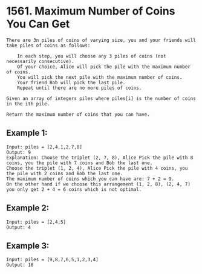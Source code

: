 # 1561. Maximum Number of Coins You Can Get

    There are 3n piles of coins of varying size, you and your friends will take piles of coins as follows:

        In each step, you will choose any 3 piles of coins (not necessarily consecutive).
        Of your choice, Alice will pick the pile with the maximum number of coins.
        You will pick the next pile with the maximum number of coins.
        Your friend Bob will pick the last pile.
        Repeat until there are no more piles of coins.

    Given an array of integers piles where piles[i] is the number of coins in the ith pile.

    Return the maximum number of coins that you can have.

    
## Example 1:

```
Input: piles = [2,4,1,2,7,8]
Output: 9
Explanation: Choose the triplet (2, 7, 8), Alice Pick the pile with 8 coins, you the pile with 7 coins and Bob the last one.
Choose the triplet (1, 2, 4), Alice Pick the pile with 4 coins, you the pile with 2 coins and Bob the last one.
The maximum number of coins which you can have are: 7 + 2 = 9.
On the other hand if we choose this arrangement (1, 2, 8), (2, 4, 7) you only get 2 + 4 = 6 coins which is not optimal.

```

## Example 2:
```
Input: piles = [2,4,5]
Output: 4
```

## Example 3:

```
Input: piles = [9,8,7,6,5,1,2,3,4]
Output: 18
```